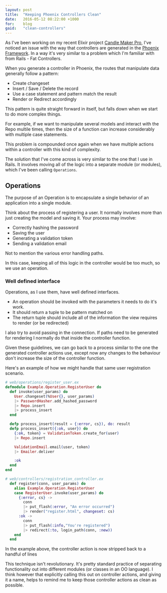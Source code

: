 ```yaml
---
layout: post
title:  "Keeping Phoenix Controllers Clean"
date:   2016-05-12 08:22:00 +1000
for:    blog
gaid:   "clean-controllers"
---
```


As I've been working on my recent Elixir project [Candle Maker
Pro](http://candlemakerpro.com), I've noticed an issue with the way that
controllers are generated in the [Phoenix
Framework](http://www.phoenixframework.org). In a way it's very similar to a
problem which I'm familiar with from Rails - Fat Controllers.

When you generate a controller in Phoenix, the routes that manipulate data
generally follow a pattern:

* Create changeset
* Insert / Save / Delete the record
* Use a case statement and pattern match the result
* Render or Redirect accordingly

This pattern is quite straight forward in itself, but falls down when we start
to do more complex things.

For example, if we want to manipulate several models and interact with the
Repo multile times, then the size of a function can increase considerably with
multiple case statements.

This problem is compounded once again when we have multiple actions within a
controller with this kind of complexity.

The solution that I've come across is very similar to the one that I use in
Rails. It involves moving all of the logic into a separate module (or modules), which I've
been calling `Operations`.

## Operations

The purpose of an Operation is to encapsulate a single behavior of an
application into a single module.

Think about the process of registering a user. It normally involves more than
just creating the model and saving it. Your process may involve:

* Correctly hashing the password
* Saving the user
* Generating a validation token
* Sending a validation email

Not to mention the various error handling paths.

In this case, keeping all of this logic in the controller would be too much, so
we use an operation.

### Well defined interface

Operations, as I use them, have well defined interfaces.

* An operation should be invoked with the parameters it needs to do it's work.
* It should return a tuple to be pattern matched on
* The return tuple should include all of the information the view requires to
  render (or be redirected)

I also try to avoid passing in the connection. If paths need to be
generated for rendering I normally do that inside the controller function.

Given these guidelines, we can go back to a process similar to the one the
generated controller actions use, except now any changes to the behaviour don't
increase the size of the controller function.

Here's an example of how we might handle that same user registration scenario.

```elixir
# web/operations/register_user.ex
defmodule Example.Operation.RegisterUser do
  def invoke(user_params) do
    User.changeset(%User{}, user_params)
    |> PasswordHasher.add_hashed_password
    |> Repo.insert
    |> process_insert
  end

  defp process_insert(result = {:error, cs}), do: result
  defp process_insert({:ok, user}) do
    {:ok, token} = ValidationToken.create_for(user)
    |> Repo.insert

    ValidationEmail.email(user, token)
    |> Emailer.deliver

    :ok
  end
end

# web/controllers/registration_controller.ex
  def register(conn, user_params) do
    alias Example.Operation.RegisterUser
    case RegisterUser.invoke(user_params) do
      {:error, cs} ->
        conn
        |> put_flash(:error, "An error occurred")
        |> render("register.html", changeset: cs)
      :ok ->
        conn
        |> put_flash(:info,"You're registered")
        |> redirect(:to, login_path(conn, :new))
    end
  end

```

In the example above, the controller action is now stripped back to a handful of
lines

This technique isn't revolutionary. It's pretty standard practice of separating
functionality out into different modules (or classes in an OO language). I think
however that explicitly calling this out on controller actions, and giving it a
name, helps to remind me to keep those controller actions as clean as possible.

